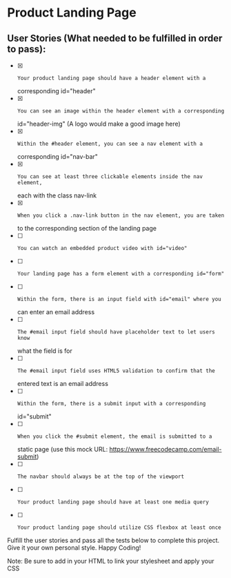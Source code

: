 # Product Landing Page

## User Stories (What needed to be fulfilled in order to pass):


- [x]     Your product landing page should have a header element with a
  corresponding id="header"
- [x]     You can see an image within the header element with a corresponding
  id="header-img" (A logo would make a good image here)
- [x]     Within the #header element, you can see a nav element with a
  corresponding id="nav-bar"
- [x]     You can see at least three clickable elements inside the nav element,
  each with the class nav-link
- [x]     When you click a .nav-link button in the nav element, you are taken
  to the corresponding section of the landing page
- [ ]     You can watch an embedded product video with id="video"
- [ ]     Your landing page has a form element with a corresponding id="form"
- [ ]     Within the form, there is an input field with id="email" where you
  can enter an email address
- [ ]     The #email input field should have placeholder text to let users know
  what the field is for
- [ ]     The #email input field uses HTML5 validation to confirm that the
  entered text is an email address
- [ ]     Within the form, there is a submit input with a corresponding
  id="submit"
- [ ]     When you click the #submit element, the email is submitted to a
  static page (use this mock URL: https://www.freecodecamp.com/email-submit)
- [ ]     The navbar should always be at the top of the viewport
- [ ]     Your product landing page should have at least one media query
- [ ]     Your product landing page should utilize CSS flexbox at least once

Fulfill the user stories and pass all the tests below to complete this project. Give it your own personal style. Happy Coding!

Note: Be sure to add <link rel="stylesheet" href="styles.css"> in your HTML to link your stylesheet and apply your CSS

